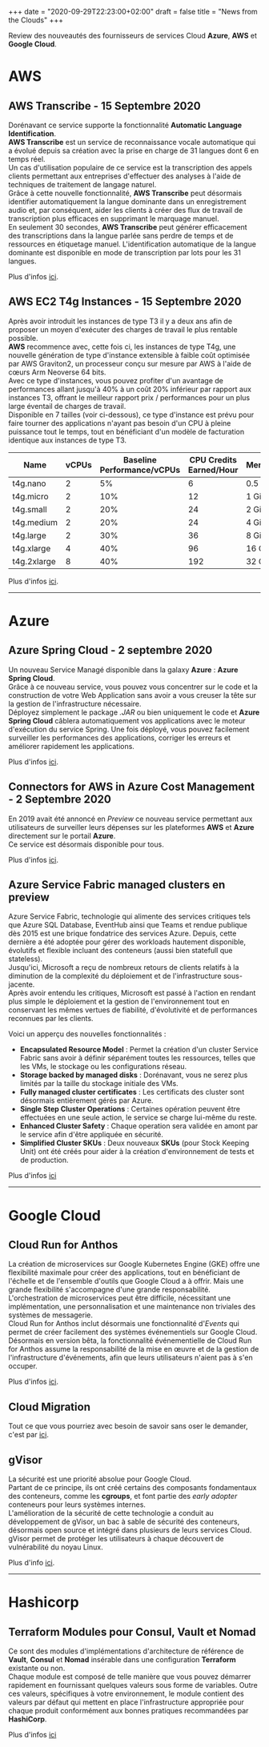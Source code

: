 +++
date = "2020-09-29T22:23:00+02:00"
draft = false
title = "News from the Clouds"
+++

Review des nouveautés des fournisseurs de services Cloud **Azure**, **AWS** et **Google Cloud**.

# AWS
## AWS Transcribe - 15 Septembre 2020
Dorénavant ce service supporte la fonctionnalité **Automatic Language Identification**.  
**AWS Transcribe** est un service de reconnaissance vocale automatique qui a évolué depuis sa création avec la prise en charge de 31 langues dont 6 en temps réel.  
Un cas d'utilisation populaire de ce service est la transcription des appels clients permettant aux entreprises d'effectuer des analyses à l'aide de techniques de traitement de langage naturel.  
Grâce à cette nouvelle fonctionnalité, **AWS Transcribe** peut désormais identifier automatiquement la langue dominante dans un enregistrement audio et, par conséquent, aider les clients à créer des flux de travail de transcription plus efficaces en supprimant le marquage manuel.  
En seulement 30 secondes, **AWS Transcribe** peut générer efficacement des transcriptions dans la langue parlée sans perdre de temps et de ressources en étiquetage manuel. L'identification automatique de la langue dominante est disponible en mode de transcription par lots pour les 31 langues.

Plus d'infos [ici](https://aws.amazon.com/fr/blogs/aws/amazon-transcribe-now-supports-automatic-language-identification/?utm_source=feedburner&utm_medium=feed&utm_campaign=Feed%3A+AmazonWebServicesBlog+%28Amazon+Web+Services+Blog%29).

## AWS EC2 T4g Instances - 15 Septembre 2020
Après avoir introduit les instances de type T3 il y a deux ans afin de proposer un moyen d'exécuter des charges de travail le plus rentable possible.  
**AWS** recommence avec, cette fois ci, les instances de type T4g, une nouvelle génération de type d'instance extensible à faible coût optimisée par AWS Graviton2, un processeur conçu sur mesure par AWS à l'aide de cœurs Arm Neoverse 64 bits.  
Avec ce type d'instances, vous pouvez profiter d'un avantage de performances allant jusqu'à 40% à un coût 20% inférieur par rapport aux instances T3, offrant le meilleur rapport prix / performances pour un plus large éventail de charges de travail.  
Disponible en 7 tailles (voir ci-dessous), ce type d'instance est prévu pour faire tourner des applications n'ayant pas besoin d'un CPU à pleine puissance tout le temps, tout en bénéficiant d'un modèle de facturation identique aux instances de type T3.  

| Name | vCPUs | Baseline Performance/vCPUs | CPU Credits Earned/Hour | Memory |
| ---- | ----- | -------------------------- | ----------------------- | ------ |
| t4g.nano | 2 | 5% | 6 | 0.5 GiB |
| t4g.micro | 2 | 10% | 12 | 1 GiB |
| t4g.small	| 2	| 20% | 24 | 2 GiB |
| t4g.medium | 2 | 20% | 24 | 4 GiB |
| t4g.large	| 2 | 30%	| 36 | 8 GiB |
| t4g.xlarge | 4 |40% | 96 |16 GiB |
| t4g.2xlarge | 8 | 40% | 192 | 32 GiB |


Plus d'infos [ici](https://aws.amazon.com/fr/blogs/aws/new-t4g-instances-burstable-performance-powered-by-aws-graviton2/?utm_source=feedburner&utm_medium=feed&utm_campaign=Feed%3A+AmazonWebServicesBlog+%28Amazon+Web+Services+Blog%29).

---

# Azure
## Azure Spring Cloud - 2 septembre 2020
Un nouveau Service Managé disponible dans la galaxy **Azure** : **Azure Spring Cloud**.  
Grâce à ce nouveau service, vous pouvez vous concentrer sur le code et la construction de votre Web Application sans avoir a vous creuser la tête sur la gestion de l'infrastructure nécessaire.  
Déployez simplement le package *.JAR* ou bien uniquement le code et **Azure Spring Cloud** câblera automatiquement vos applications avec le moteur d'exécution du service Spring. Une fois déployé, vous pouvez facilement surveiller les performances des applications, corriger les erreurs et améliorer rapidement les applications.

Plus d'infos [ici](https://azure.microsoft.com/fr-fr/blog/azure-spring-cloud-a-fully-managed-service-for-spring-boot-apps-is-now-generally-available/).

## Connectors for AWS in Azure Cost Management - 2 Septembre 2020
En 2019 avait été annoncé en *Preview* ce nouveau service permettant aux utilisateurs de surveiller leurs dépenses sur les plateformes **AWS** et **Azure** directement sur le portail **Azure**.  
Ce service est désormais disponible pour tous.

Plus d'infos [ici](https://azure.microsoft.com/fr-fr/blog/connector-for-aws-in-azure-cost-management-billing-is-now-generally-available/).

## Azure Service Fabric managed clusters en preview
Azure Service Fabric, technologie qui alimente des services critiques tels que Azure SQL Database, EventHub ainsi que Teams et rendue publique dès 2015 est une brique fondatrice des services Azure. Depuis, cette dernière a été adoptée pour gérer des workloads hautement disponible, évolutifs et flexible incluant des conteneurs (aussi bien statefull que stateless).  
Jusqu'ici, Microsoft a reçu de nombreux retours de clients relatifs à la diminution de la complexité du déploiement et de l'infrastructure sous-jacente.  
Après avoir entendu les critiques, Microsoft est passé à l'action en rendant plus simple le déploiement et la gestion de l'environnement tout en conservant les mêmes vertues de fiabilité, d'évolutivité et de performances reconnues par les clients.  

Voici un apperçu des nouvelles fonctionnalités :  
- **Encapsulated Resource Model** : Permet la création d'un cluster Service Fabric sans avoir à définir séparément toutes les ressources, telles que les VMs, le stockage ou les configurations réseau.  
- **Storage backed by managed disks** : Dorénavant, vous ne serez plus limités par la taille du stockage initiale des VMs.  
- **Fully managed cluster certificates** : Les certificats des cluster sont désormais entièrement gérés par Azure.  
- **Single Step Cluster Operations** : Certaines opération peuvent être effectuées en une seule action, le service se charge lui-même du reste.  
- **Enhanced Cluster Safety** : Chaque operation sera validée en amont par le service afin d'être appliquée en sécurité.  
- **Simplified Cluster SKUs** : Deux nouveaux **SKUs** (pour Stock Keeping Unit) ont été créés pour aider à la création d'environnement de tests et de production.

Plus d'infos [ici](https://techcommunity.microsoft.com/t5/azure-service-fabric/azure-service-fabric-managed-clusters-are-now-in-public-preview/ba-p/1721572)
 
---

# Google Cloud
## Cloud Run for Anthos
La création de microservices sur Google Kubernetes Engine (GKE) offre une flexibilité maximale pour créer des applications, tout en bénéficiant de l'échelle et de l'ensemble d'outils que Google Cloud a à offrir. Mais une grande flexibilité s'accompagne d'une grande responsabilité. L'orchestration de microservices peut être difficile, nécessitant une implémentation, une personnalisation et une maintenance non triviales des systèmes de messagerie.  
Cloud Run for Anthos inclut désormais une fonctionnalité d'*Events* qui permet de créer facilement des systèmes événementiels sur Google Cloud. Désormais en version bêta, la fonctionnalité événementielle de Cloud Run for Anthos assume la responsabilité de la mise en œuvre et de la gestion de l'infrastructure d'événements, afin que leurs utilisateurs n'aient pas à s'en occuper.  

Plus d'infos [ici](https://cloud.google.com/blog/products/serverless/cloud-run-for-anthos-adds-events).

## Cloud Migration
Tout ce que vous pourriez avec besoin de savoir sans oser le demander, c'est par [ici](https://cloud.google.com/blog/products/cloud-migration/guide-to-all-google-cloud-migration-guides).

## gVisor
La sécurité est une priorité absolue pour Google Cloud.  
Partant de ce principe, ils ont créé certains des composants fondamentaux des conteneurs, comme les **cgroups**, et font partie des *early adopter* conteneurs pour leurs systèmes internes.  
L'amélioration de la sécurité de cette technologie a conduit au développement de gVisor, un bac à sable de sécurité des conteneurs, désormais open source et intégré dans plusieurs de leurs services Cloud.  
gVisor permet de protéger les utilisateurs à chaque découvert de vulnérabilité du noyau Linux.

Plus d'info [ici](https://cloud.google.com/blog/products/containers-kubernetes/how-gvisor-protects-google-cloud-services-from-cve-2020-14386).

---
# Hashicorp
## Terraform Modules pour Consul, Vault et Nomad
Ce sont des modules d'implémentations d'architecture de référence de **Vault**, **Consul** et **Nomad** insérable dans une configuration **Terraform** existante ou non.  
Chaque module est composé de telle manière que vous pouvez démarrer rapidement en fournissant quelques valeurs sous forme de variables. Outre ces valeurs, spécifiques à votre environnement, le module contient des valeurs par défaut qui mettent en place l'infrastructure appropriée pour chaque produit conformément aux bonnes pratiques recommandées par **HashiCorp**.  

Plus d'infos [ici](https://www.hashicorp.com/blog/announcing-new-hashicorp-terraform-modules-for-consul-nomad-and-vault)
